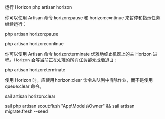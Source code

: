 

运行 Horizon
php artisan horizon

你可以使用 Artisan 命令 horizon:pause 和 horizon:continue 来暂停和指示任务继续运行：

php artisan horizon:pause

php artisan horizon:continue


你可以使用 Artisan 命令 horizon:terminate 优雅地终止机器上的主 Horizon 进程。Horizon 会等当前正在处理的所有任务都完成后退出：

php artisan horizon:terminate


使用 Horizon 时，应使用 horizon:clear 命令从队列中清除作业，而不是使用 queue:clear 命令。

sail artisan horizon:clear


sail php artisan scout:flush "App\Models\Owner" && sail artisan migrate:fresh --seed